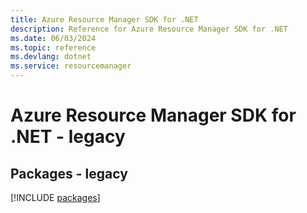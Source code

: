 ```yaml
---
title: Azure Resource Manager SDK for .NET
description: Reference for Azure Resource Manager SDK for .NET
ms.date: 06/03/2024
ms.topic: reference
ms.devlang: dotnet
ms.service: resourcemanager
---
```

# Azure Resource Manager SDK for .NET - legacy
## Packages - legacy
[!INCLUDE [packages](resource-manager-index.md)]